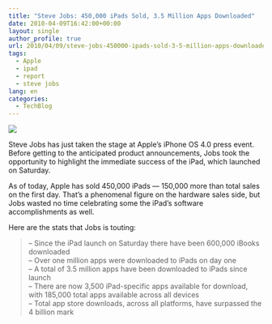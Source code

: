 ```yaml
---
title: "Steve Jobs: 450,000 iPads Sold, 3.5 Million Apps Downloaded"
date: 2010-04-09T16:42:00+00:00
layout: single
author_profile: true
url: 2010/04/09/steve-jobs-450000-ipads-sold-3-5-million-apps-downloaded/
tags:
  - Apple
  - ipad
  - report
  - steve jobs
lang: en
categories: 
  - TechBlog
---
```

[![](http://3.bp.blogspot.com/_vaUVXcmC3OI/S79RjTAq9zI/AAAAAAAAB2Y/EX4pBiBod1s/s200/jobs-iphone-4.jpg)](http://3.bp.blogspot.com/_vaUVXcmC3OI/S79RjTAq9zI/AAAAAAAAB2Y/EX4pBiBod1s/s1600/jobs-iphone-4.jpg)

Steve Jobs has just taken the stage at Apple’s iPhone OS 4.0 press event. Before getting to the anticipated product announcements, Jobs took the opportunity to highlight the immediate success of the iPad, which launched on Saturday.

As of today, Apple has sold 450,000 iPads — 150,000 more than total sales on the first day. That’s a phenomenal figure on the hardware sales side, but Jobs wasted no time celebrating some the iPad’s software accomplishments as well.

Here are the stats that Jobs is touting:

> – Since the iPad launch on Saturday there have been 600,000 iBooks downloaded  
> – Over one million apps were downloaded to iPads on day one  
> – A total of 3.5 million apps have been downloaded to iPads since launch  
> – There are now 3,500 iPad-specific apps available for download, with 185,000 total apps available across all devices  
> – Total app store downloads, across all platforms, have surpassed the 4 billion mark